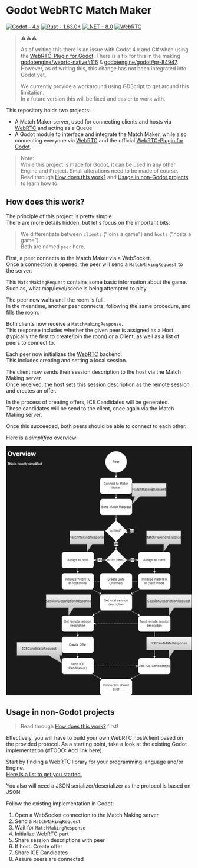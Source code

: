 # Godot WebRTC Match Maker

[![Godot - 4.x](https://img.shields.io/badge/Godot-4.x-53a4e0?style=for-the-badge&logo=godotengine&logoColor=53a4e0)](https://godotengine.org)
[![Rust - 1.63.0+](https://img.shields.io/badge/Rust-1.63.0+-e43716?style=for-the-badge&logo=Rust&logoColor=FFFFFF)](https://www.rust-lang.org/)
[![.NET - 8.0](https://img.shields.io/badge/.NET-8.0-512BD4?style=for-the-badge&logo=csharp)](https://www.rust-lang.org/)
[![WebRTC](https://img.shields.io/badge/WebRTC-0943a2?style=for-the-badge&logo=webrtc)](https://webrtc.org)

>⚠️⚠️⚠️  
>
> As of writing this there is an issue with Godot 4.x and C# when using the [WebRTC-Plugin for Godot].
> There is a fix for this in the making [godotengine/webrtc-native#116](https://github.com/godotengine/webrtc-native/issues/116) & [godotengine/godot#pr-84947](https://github.com/godotengine/godot/pull/84947).
> However, as of writing this, this change has not been integrated into Godot yet.
>
> We currently provide a workaround using GDScript to get around this limitation.  
> In a future version this will be fixed and easier to work with.

This repository holds two projects:

- A Match Maker server, used for connecting clients and hosts via [WebRTC] and acting as a Queue
- A Godot module to interface and integrate the Match Maker, while also connecting everyone via [WebRTC] and the official [WebRTC-Plugin for Godot].

> Note:  
> While this project is made for Godot, it can be used in any other Engine and Project.
> Small alterations need to be made of course.  
> Read through [How does this work?](#how-does-this-work) and [Usage in non-Godot projects](#usage-in-non-godot-projects) to learn how to.

## How does this work?

The principle of this project is pretty simple.  
There are more details hidden, but let's focus on the important bits:

> We differentiate between `clients` ("joins a game") and `hosts` ("hosts a game").  
> Both are named `peer` here.

First, a peer connects to the Match Maker via a WebSocket.  
Once a connection is opened, the peer will send a `MatchMakingRequest` to the server.

This `MatchMakingRequest` contains some basic information about the game.
Such as, what map/level/scene is being attempted to play.

The peer now waits until the room is full.  
In the meantime, another peer connects, following the same procedure, and fills the room.

Both clients now receive a `MatchMakingResponse`.  
This response includes whether the given peer is assigned as a Host (typically the first to create/join the room) or a Client, as well as a list of peers to connect to.

Each peer now initializes the [WebRTC] backend.  
This includes creating and setting a local session.

The client now sends their session description to the host via the Match Making server.  
Once received, the host sets this session description as the remote session and creates an offer.

In the process of creating offers, ICE Candidates will be generated.  
These candidates will be send to the client, once again via the Match Making server.

Once this succeeded, both peers should be able to connect to each other.

Here is a _simplified_ overview:

![Overview](Overview.drawio.png)

## Usage in non-Godot projects

> Read through [How does this work?](#how-does-this-work) first!

Effectively, you will have to build your own WebRTC host/client based on the provided protocol.
As a starting point, take a look at the existing Godot implementation (#TODO: Add link here).

Start by finding a WebRTC library for your programming language and/or Engine.  
[Here is a list to get you started.](https://github.com/topics/webrtc-libraries)

You also will need a JSON serializer/deserializer as the protocol is based on JSON.

Follow the existing implementation in Godot:

1. Open a WebSocket connection to the Match Making server
2. Send a `MatchMakingRequest`
3. Wait for `MatchMakingResponse`
4. Initialize WebRTC part
5. Share session descriptions with peer
6. If host: Create offer
7. Share ICE Candidates
8. Assure peers are connected

[WebRTC]: https://webrtc.org/
[WebRTC-Plugin for Godot]:(https://github.com/godotengine/webrtc-native)
